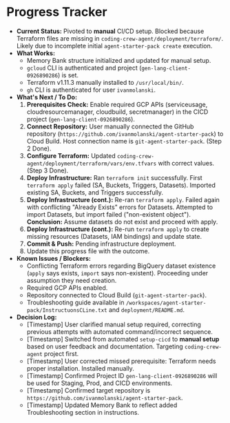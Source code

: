 # Progress Tracker

*   **Current Status:** Pivoted to **manual** CI/CD setup. Blocked because Terraform files are missing in `coding-crew-agent/deployment/terraform/`. Likely due to incomplete initial `agent-starter-pack create` execution.
*   **What Works:**
    *   Memory Bank structure initialized and updated for manual setup.
    *   `gcloud` CLI is authenticated and project (`gen-lang-client-0926890286`) is set.
    *   Terraform v1.11.3 manually installed to `/usr/local/bin/`.
    *   `gh` CLI is authenticated for user `ivanmolanski`.
*   **What's Next / To Do:**
    1.  **Prerequisites Check:** Enable required GCP APIs (serviceusage, cloudresourcemanager, cloudbuild, secretmanager) in the CICD project (`gen-lang-client-0926890286`).
    2.  **Connect Repository:** User manually connected the GitHub repository (`https://github.com/ivanmolanski/agent-starter-pack`) to Cloud Build. Host connection name is `git-agent-starter-pack`. (Step 2 Done).
    3.  **Configure Terraform:** Updated `coding-crew-agent/deployment/terraform/vars/env.tfvars` with correct values. (Step 3 Done).
    4.  **Deploy Infrastructure:** Ran `terraform init` successfully. First `terraform apply` failed (SA, Buckets, Triggers, Datasets). Imported existing SA, Buckets, and Triggers successfully.
    5.  **Deploy Infrastructure (cont.):** Re-ran `terraform apply`. Failed again with conflicting "Already Exists" errors for Datasets. Attempted to import Datasets, but import failed ("non-existent object"). **Conclusion:** Assume datasets do not exist and proceed with apply.
    6.  **Deploy Infrastructure (cont.):** Re-run `terraform apply` to create missing resources (Datasets, IAM bindings) and update state.
    7.  **Commit & Push:** Pending infrastructure deployment.
    8.  Update this progress file with the outcome.
*   **Known Issues / Blockers:**
    *   Conflicting Terraform errors regarding BigQuery dataset existence (`apply` says exists, `import` says non-existent). Proceeding under assumption they need creation.
    *   Required GCP APIs enabled.
    *   Repository connected to Cloud Build (`git-agent-starter-pack`).
    *   Troubleshooting guide available in `/workspaces/agent-starter-pack/InstructuonsCLine.txt` and `deployment/README.md`.
*   **Decision Log:**
    *   [Timestamp] User clarified manual setup required, correcting previous attempts with automated command/incorrect sequence.
    *   [Timestamp] Switched from automated `setup-cicd` to **manual setup** based on user feedback and documentation. Targeting `coding-crew-agent` project first.
    *   [Timestamp] User corrected missed prerequisite: Terraform needs proper installation. Installed manually.
    *   [Timestamp] Confirmed Project ID `gen-lang-client-0926890286` will be used for Staging, Prod, and CICD environments.
    *   [Timestamp] Confirmed target repository is `https://github.com/ivanmolanski/agent-starter-pack`.
    *   [Timestamp] Updated Memory Bank to reflect added Troubleshooting section in instructions.
